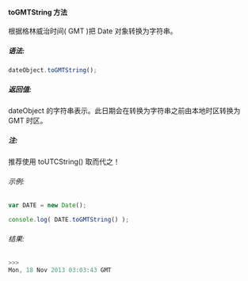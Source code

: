 #### toGMTString 方法

  根据格林威治时间( GMT )把 Date 对象转换为字符串。

##### 语法:

  ```javascript
  dateObject.toGMTString();
  ```

##### 返回值:

  dateObject 的字符串表示。此日期会在转换为字符串之前由本地时区转换为 GMT 时区。
  
##### 注:

  推荐使用 toUTCString() 取而代之！
  
###### 示例:

  ```javascript
  var DATE = new Date();  

  console.log( DATE.toGMTString() );
  ```

###### 结果:

  ```javascript
  >>>
  Mon, 18 Nov 2013 03:03:43 GMT
  ```
